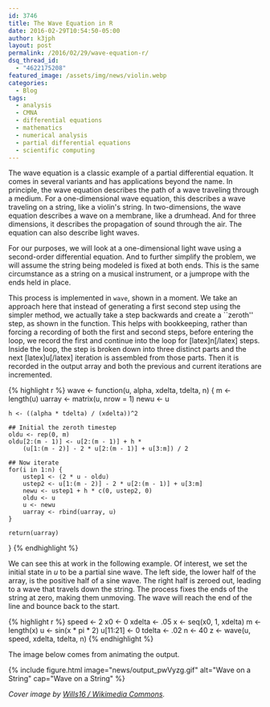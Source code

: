 ```yaml
---
id: 3746
title: The Wave Equation in R
date: 2016-02-29T10:54:50-05:00
author: k3jph
layout: post
permalink: /2016/02/29/wave-equation-r/
dsq_thread_id:
  - "4622175208"
featured_image: /assets/img/news/violin.webp
categories:
  - Blog
tags:
  - analysis
  - CMNA
  - differential equations
  - mathematics
  - numerical analysis
  - partial differential equations
  - scientific computing
---
```

The wave equation is a classic example of a partial differential equation. It comes in several variants and has applications beyond the name. In principle, the wave equation describes the path of a wave traveling through a medium. For a one-dimensional wave equation, this describes a wave traveling on a string, like a violin's string. In two-dimensions, the wave equation describes a wave on a membrane, like a drumhead. And for three dimensions, it describes the propagation of sound through the air. The equation can also describe light waves.

For our purposes, we will look at a one-dimensional light wave using a second-order differential equation. And to further simplify the problem, we will assume the string being modeled is fixed at both ends. This is the same circumstance as a string on a musical instrument, or a jumprope with the ends held in place.

This process is implemented in `wave`, shown in a moment. We take an approach here that instead of generating a first second step using the simpler method, we actually take a step backwards and create a ``zeroth'' step, as shown in the function. This helps with bookkeeping, rather than forcing a recording of both the first and second steps, before entering the loop, we record the first and continue into the loop for [latex]n[/latex] steps. Inside the loop, the step is broken down into three distinct parts and the next [latex]u[/latex] iteration is assembled from those parts. Then it is recorded in the output array and both the previous and current iterations are incremented.

{% highlight r %}
wave <- function(u, alpha, xdelta, tdelta, n) {
    m <- length(u)
    uarray <- matrix(u, nrow = 1)
    newu <- u

    h <- ((alpha * tdelta) / (xdelta))^2

    ## Initial the zeroth timestep
    oldu <- rep(0, m)
    oldu[2:(m - 1)] <- u[2:(m - 1)] + h *
        (u[1:(m - 2)] - 2 * u[2:(m - 1)] + u[3:m]) / 2

    ## Now iterate
    for(i in 1:n) {
        ustep1 <- (2 * u - oldu)
        ustep2 <- u[1:(m - 2)] - 2 * u[2:(m - 1)] + u[3:m]
        newu <- ustep1 + h * c(0, ustep2, 0)
        oldu <- u
        u <- newu
        uarray <- rbind(uarray, u)
    }

    return(uarray)
}
{% endhighlight %}

We can see this at work in the following example. Of interest, we set the initial state in $u$ to be a partial sine wave. The left side, the lower half of the array, is the positive half of a sine wave. The right half is zeroed out, leading to a wave that travels down the string. The process fixes the ends of the string at zero, making them unmoving. The wave will reach the end of the line and bounce back to the start.

{% highlight r %}
speed <- 2
x0 <- 0
xdelta <- .05
x <- seq(x0, 1, xdelta)
m <- length(x)
u <- sin(x * pi * 2)
u[11:21] <- 0
tdelta <- .02
n <- 40
z <- wave(u, speed, xdelta, tdelta, n)</pre>
{% endhighlight %}

The image below comes from animating the output.

{% include figure.html image="news/output_pwVyzg.gif" alt="Wave on a String" cap="Wave on a String" %}

_Cover image by [Wills16 / Wikimedia Commons](https://commons.wikimedia.org/wiki/File:Ruthin_School_Uploads_19.webp)._
